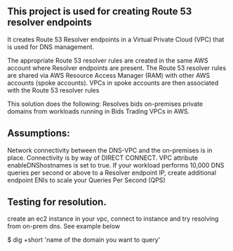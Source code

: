 ## This project is used for creating Route 53 resolver endpoints
It creates Route 53 Resolver endpoints in a Virtual Private Cloud (VPC) that is used for DNS management.

The appropriate Route 53 resolver rules are created in the same AWS account where Resolver endpoints are present. The Route 53 resolver rules are shared via AWS Resource Access Manager (RAM) with other AWS accounts (spoke accounts). 
VPCs in spoke accounts are then associated with the Route 53 resolver rules

This solution does the following:
Resolves bids on-premises private domains from workloads running in Bids Trading VPCs in AWS.

## Assumptions:

Network connectivity between the DNS-VPC and the on-premises is in place. Connectivity is by way of DIRECT CONNECT.
VPC attribute enableDNShostnames is set to true.
If your workload performs 10,000 DNS queries per second or above to a Resolver endpoint IP, 
create additional endpoint ENIs to scale your Queries Per Second (QPS)

## Testing for resolution.
create an ec2 instance in your vpc, connect to instance and try resolving from on-prem dns. See example below
 
$ dig +short 'name of the domain you want to query'